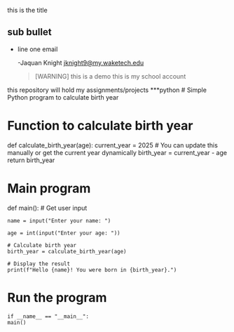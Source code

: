 this is the title

## sub bullet

-  line one email

    -Jaquan Knight jknight9@my.waketech.edu

   >[WARNING]
   >this is a demo
this is my school account

this repository will hold my assignments/projects
 ***python # Simple Python program to calculate birth year

# Function to calculate birth year

def calculate_birth_year(age):
    current_year = 2025  # You can update this manually or get the current year dynamically
    birth_year = current_year - age
    return birth_year

# Main program
def main():
    # Get user input
  
    name = input("Enter your name: ")
    
    age = int(input("Enter your age: "))
    
    # Calculate birth year
    birth_year = calculate_birth_year(age)
    
    # Display the result
    print(f"Hello {name}! You were born in {birth_year}.")

# Run the program
    if __name__ == "__main__":
    main()

